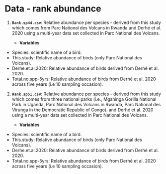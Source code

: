 # Data - rank abundance

1. **`Rank.sp44.csv`**:  Relative abundance per species -  derived from this study which comes from Parc National des Volcans in Rwanda and Derhé et al. 2020 using a multi-year data set collected in Parc National des Volcans.
   
    + **Variables**
* Species: scientific name of a bird.
* This.study: Relative abundance of birds (only Parc National des Volcans).
* Derhe.et.al.2020:  Relative abundance of birds derived from Derhé et al. 2020.
* Total.no.spp-5yrs: Relative abundance of birds from Derhé et al. 2020 across five years (i.e 10 sampling occasion).

2. **`Rank.sp51.csv`**:  Relative abundance per species -  derived from this study which comes from three national parks (i.e., Mgahinga Gorilla National Park in Uganda, Parc National des Volcans in Rwanda, Parc National des Virunga in the Democratic Republic of Congo). and Derhé et al. 2020 using a multi-year data set collected in Parc National des Volcans.
   
    + **Variables**
* Species: scientific name of a bird.
* This.study: Relative abundance of birds (only Parc National des Volcans).
* Derhe.et.al.2020:  Relative abundance of birds derived from Derhé et al. 2020.
* Total.no.spp-5yrs: Relative abundance of birds from Derhé et al. 2020 across five years (i.e 10 sampling occasion).
